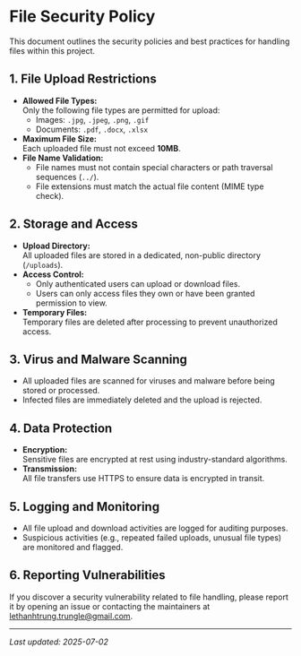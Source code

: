 # File Security Policy

This document outlines the security policies and best practices for handling files within this project.

## 1. File Upload Restrictions

- **Allowed File Types:**  
  Only the following file types are permitted for upload:  
  - Images: `.jpg`, `.jpeg`, `.png`, `.gif`
  - Documents: `.pdf`, `.docx`, `.xlsx`
- **Maximum File Size:**  
  Each uploaded file must not exceed **10MB**.
- **File Name Validation:**  
  - File names must not contain special characters or path traversal sequences (`../`).
  - File extensions must match the actual file content (MIME type check).

## 2. Storage and Access

- **Upload Directory:**  
  All uploaded files are stored in a dedicated, non-public directory (`/uploads`).
- **Access Control:**  
  - Only authenticated users can upload or download files.
  - Users can only access files they own or have been granted permission to view.
- **Temporary Files:**  
  Temporary files are deleted after processing to prevent unauthorized access.

## 3. Virus and Malware Scanning

- All uploaded files are scanned for viruses and malware before being stored or processed.
- Infected files are immediately deleted and the upload is rejected.

## 4. Data Protection

- **Encryption:**  
  Sensitive files are encrypted at rest using industry-standard algorithms.
- **Transmission:**  
  All file transfers use HTTPS to ensure data is encrypted in transit.

## 5. Logging and Monitoring

- All file upload and download activities are logged for auditing purposes.
- Suspicious activities (e.g., repeated failed uploads, unusual file types) are monitored and flagged.

## 6. Reporting Vulnerabilities

If you discover a security vulnerability related to file handling, please report it by opening an issue or contacting the maintainers at [lethanhtrung.trungle@gmail.com](mailto:lethanhtrung.trungle@gmail.com).

---

_Last updated: 2025-07-02_ 